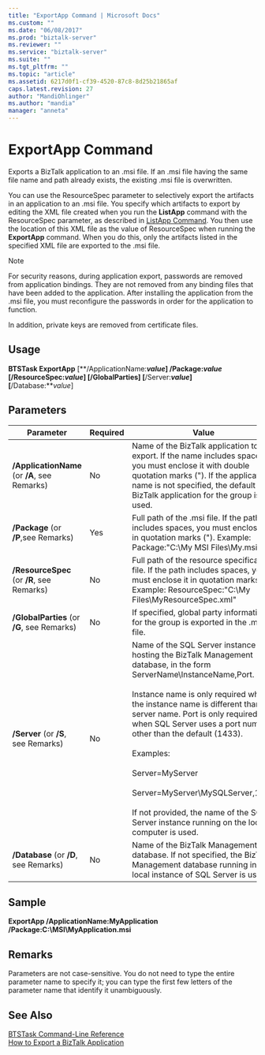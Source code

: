 ```yaml
---
title: "ExportApp Command | Microsoft Docs"
ms.custom: ""
ms.date: "06/08/2017"
ms.prod: "biztalk-server"
ms.reviewer: ""
ms.service: "biztalk-server"
ms.suite: ""
ms.tgt_pltfrm: ""
ms.topic: "article"
ms.assetid: 6217d0f1-cf39-4520-87c8-8d25b21865af
caps.latest.revision: 27
author: "MandiOhlinger"
ms.author: "mandia"
manager: "anneta"
---
```

# ExportApp Command
Exports a BizTalk application to an .msi file. If an .msi file having the same file name and path already exists, the existing .msi file is overwritten.  
  
 You can use the ResourceSpec parameter to selectively export the artifacts in an application to an .msi file. You specify which artifacts to export by editing the XML file created when you run the **ListApp** command with the ResourceSpec parameter, as described in [ListApp Command](../core/listapp-command.md). You then use the location of this XML file as the value of ResourceSpec when running the **ExportApp** command. When you do this, only the artifacts listed in the specified XML file are exported to the .msi file.  
  
> [!NOTE]
>  For security reasons, during application export, passwords are removed from application bindings. They are not removed from any binding files that have been added to the application. After installing the application from the .msi file, you must reconfigure the passwords in order for the application to function.  
>   
>  In addition, private keys are removed from certificate files.  
  
## Usage  
 **BTSTask ExportApp** [**/ApplicationName:***value*] **/Package:***value* [**/ResourceSpec:***value*] [**/GlobalParties**] [**/Server:***value*] [**/Database:***value*]  
  
## Parameters  
  
|Parameter|Required|Value|  
|---------------|--------------|-----------|  
|**/ApplicationName** (or **/A**, see Remarks)|No|Name of the BizTalk application to export. If the name includes spaces, you must enclose it with double quotation marks ("). If the application name is not specified, the default BizTalk application for the group is used.|  
|**/Package** (or **/P**,see Remarks)|Yes|Full path of the .msi file. If the path includes spaces, you must enclose it in quotation marks ("). Example: Package:"C:\My MSI Files\My.msi"|  
|**/ResourceSpec** (or **/R**, see Remarks)|No|Full path of the resource specification file. If the path includes spaces, you must enclose it in quotation marks ("). Example: ResourceSpec:"C:\My Files\MyResourceSpec.xml"|  
|**/GlobalParties** (or **/G**, see Remarks)|No|If specified, global party information for the group is exported in the .msi file.|  
|**/Server** (or **/S**, see Remarks)|No|Name of the SQL Server instance hosting the BizTalk Management database, in the form ServerName\InstanceName,Port.<br /><br /> Instance name is only required when the instance name is different than the server name. Port is only required when SQL Server uses a port number other than the default (1433).<br /><br /> Examples:<br /><br /> Server=MyServer<br /><br /> Server=MyServer\MySQLServer,1533<br /><br /> If not provided, the name of the SQL Server instance running on the local computer is used.|  
|**/Database** (or **/D**, see Remarks)|No|Name of the BizTalk Management database. If not specified, the BizTalk Management database running in the local instance of SQL Server is used.|  
  
## Sample  
 **ExportApp /ApplicationName:MyApplication /Package:C:\MSI\MyApplication.msi**  
  
## Remarks  
 Parameters are not case-sensitive. You do not need to type the entire parameter name to specify it; you can type the first few letters of the parameter name that identify it unambiguously.  
  
## See Also  
 [BTSTask Command-Line Reference](../core/btstask-command-line-reference.md)   
 [How to Export a BizTalk Application](../core/how-to-export-a-biztalk-application.md)